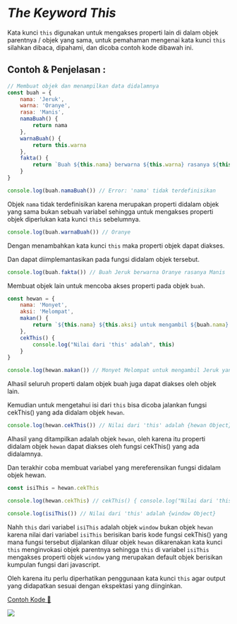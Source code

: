 # _The Keyword This_

Kata kunci `this` digunakan untuk mengakses properti lain di dalam objek parentnya / objek yang sama, untuk pemahaman mengenai kata kunci `this` silahkan dibaca, dipahami, dan dicoba contoh kode dibawah ini.

## Contoh & Penjelasan :

```js
// Membuat objek dan menampilkan data didalamnya
const buah = {
    nama: 'Jeruk',
    warna: 'Oranye',
    rasa: 'Manis',
    namaBuah() {
        return nama
    },
    warnaBuah() {
        return this.warna
    },
    fakta() {
        return `Buah ${this.nama} berwarna ${this.warna} rasanya ${this.rasa}`
    }
}

console.log(buah.namaBuah()) // Error: 'nama' tidak terdefinisikan
```

Objek `nama` tidak terdefinisikan karena merupakan properti didalam objek yang sama bukan sebuah variabel sehingga untuk mengakses properti objek diperlukan kata kunci `this` sebelumnya.

```js
console.log(buah.warnaBuah()) // Oranye
```

Dengan menambahkan kata kunci `this` maka properti objek dapat diakses.

Dan dapat diimplemantasikan pada fungsi didalam objek tersebut.

```js
console.log(buah.fakta()) // Buah Jeruk berwarna Oranye rasanya Manis
```

Membuat objek lain untuk mencoba akses properti pada objek `buah`.

```js
const hewan = {
    nama: 'Monyet',
    aksi: 'Melompat',
    makan() {
        return `${this.nama} ${this.aksi} untuk mengambil ${buah.nama} yang berwarna ${buah.warnaBuah()}`
    },
    cekThis() {
        console.log("Nilai dari 'this' adalah", this)
    }
}

console.log(hewan.makan()) // Monyet Melompat untuk mengambil Jeruk yang berwarna Oranye
```

Alhasil seluruh properti dalam objek buah juga dapat diakses oleh objek lain.

Kemudian untuk mengetahui isi dari `this` bisa dicoba jalankan fungsi cekThis() yang ada didalam objek `hewan`. 

```js
console.log(hewan.cekThis()) // Nilai dari 'this' adalah {hewan Object}
```

Alhasil yang ditampilkan adalah objek `hewan`, oleh karena itu properti didalam objek `hewan` dapat diakses oleh fungsi cekThis() yang ada didalamnya.

Dan terakhir coba membuat variabel yang mereferensikan fungsi didalam objek hewan.

```js
const isiThis = hewan.cekThis

console.log(hewan.cekThis) // cekThis() { console.log("Nilai dari 'this' adalah", this) }

console.log(isiThis()) // Nilai dari 'this' adalah {window Object}
```

Nahh `this` dari variabel `isiThis` adalah objek `window` bukan objek `hewan` karena nilai dari variabel `isiThis` berisikan baris kode fungsi cekThis() yang mana fungsi tersebut dijalankan diluar objek `hewan` dikarenakan kata kunci `this` menginvokasi objek parentnya sehingga `this` di variabel `isiThis` mengakses properti objek `window` yang merupakan default objek berisikan kumpulan fungsi dari javascript.

Oleh karena itu perlu diperhatikan penggunaan kata kunci `this` agar output yang didapatkan sesuai dengan ekspektasi yang diinginkan.

[Contoh Kode 📂](example.js)

[<img align="left" src="https://api.bellshade.org/badge/navigation?badgeType=previous&text=Immutability" />](../006_Immutability)
